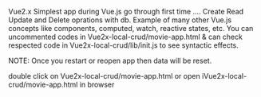 Vue2.x
  Simplest app during Vue.js go through first time ....
  Create Read Update and Delete oprations with db.
  Example of many other Vue.js concepts like components, computed, watch, reactive states, etc.
  You can uncommented codes in Vue2x-local-crud/movie-app.html & can check respected code in Vue2x-local-crud/lib/init.js to see syntactic effects.

  NOTE: Once you restart or reopen app then data will be reset.

  double click on Vue2x-local-crud/movie-app.html or open iVue2x-local-crud/movie-app.html in browser 
